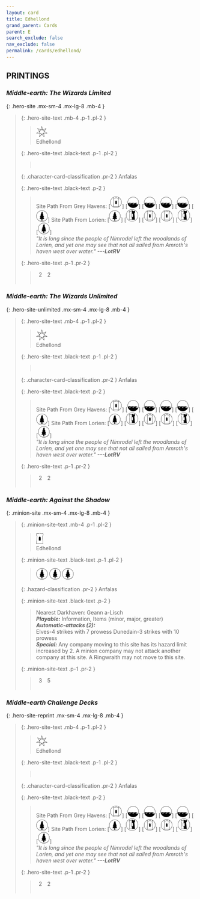 ```yaml
---
layout: card
title: Edhellond
grand_parent: Cards
parent: E
search_exclude: false
nav_exclude: false
permalink: /cards/edhellond/
---
```


## PRINTINGS


### _Middle-earth: The Wizards Limited_

{: .hero-site .mx-sm-4 .mx-lg-8 .mb-4 }
> {: .hero-site-text .mb-4 .p-1 .pl-2 }
> > <div class="card-mp"><img src="/assets/images/free-haven.svg"></div>
> > <div class="character-card-name">Edhellond</div>
>
> {: .hero-site-text .black-text .p-1 .pl-2 }
> > &nbsp;
>
> {: .character-card-classification .pr-2 }
> Anfalas
>
> {: .hero-site-text .black-text .p-2 }
> > Site Path From Grey Havens: \[![](/assets/images/free-domain.svg)] \[![](/assets/images/coastalsea.svg)] \[![](/assets/images/coastalsea.svg)] \[![](/assets/images/coastalsea.svg)] \[![](/assets/images/coastalsea.svg)] \[![](/assets/images/wilderness.svg)] Site Path From Lorien: \[![](/assets/images/wilderness.svg)] \[![](/assets/images/border-land.svg)] \[![](/assets/images/free-domain.svg)] \[![](/assets/images/free-domain.svg)] \[![](/assets/images/border-land.svg)] \[![](/assets/images/wilderness.svg)]  <br>_"It is long since the people of Nimrodel left the woodlands of Lorien, and yet one may see that not all sailed from Amroth's haven west over water."_ ***---&#65279;LotRV*** 
> 
> {: .hero-site-text .p-1 .pr-2 }
> > <div class="hero-site-draw"><span class="hero-you-draw">&ensp;2&ensp;</span><span class="hero-opp-draw">&ensp;2&ensp;</span></div>
> > <div class="card-corruption">&nbsp;</div>

### _Middle-earth: The Wizards Unlimited_

{: .hero-site-unlimited .mx-sm-4 .mx-lg-8 .mb-4 }
> {: .hero-site-text .mb-4 .p-1 .pl-2 }
> > <div class="card-mp"><img src="/assets/images/free-haven.svg"></div>
> > <div class="character-card-name">Edhellond</div>
>
> {: .hero-site-text .black-text .p-1 .pl-2 }
> > &nbsp;
>
> {: .character-card-classification .pr-2 }
> Anfalas
>
> {: .hero-site-text .black-text .p-2 }
> > Site Path From Grey Havens: \[![](/assets/images/free-domain.svg)] \[![](/assets/images/coastalsea.svg)] \[![](/assets/images/coastalsea.svg)] \[![](/assets/images/coastalsea.svg)] \[![](/assets/images/coastalsea.svg)] \[![](/assets/images/wilderness.svg)] Site Path From Lorien: \[![](/assets/images/wilderness.svg)] \[![](/assets/images/border-land.svg)] \[![](/assets/images/free-domain.svg)] \[![](/assets/images/free-domain.svg)] \[![](/assets/images/border-land.svg)] \[![](/assets/images/wilderness.svg)]  <br>_"It is long since the people of Nimrodel left the woodlands of Lorien, and yet one may see that not all sailed from Amroth's haven west over water."_ ***---&#65279;LotRV*** 
> 
> {: .hero-site-text .p-1 .pr-2 }
> > <div class="hero-site-draw"><span class="hero-you-draw">&ensp;2&ensp;</span><span class="hero-opp-draw">&ensp;2&ensp;</span></div>
> > <div class="card-corruption">&nbsp;</div>

### _Middle-earth: Against the Shadow_

{: .minion-site .mx-sm-4 .mx-lg-8 .mb-4 }
> {: .minion-site-text .mb-4 .p-1 .pl-2 }
> > <div class="card-mp"><img src="/assets/images/free-hold.svg"></div>
> > <div class="card-name">Edhellond</div>
>
> {: .minion-site-text .black-text .p-1 .pl-2 }
> > ![](/assets/images/wilderness.svg) ![](/assets/images/wilderness.svg) ![](/assets/images/wilderness.svg)
>
> {: .hazard-classification .pr-2 }
> Anfalas
>
> {: .minion-site-text .black-text .p-2 }
> > Nearest Darkhaven: Geann a-Lisch <br>_**Playable:**_ Information, Items (minor, major, greater) <br>_**Automatic-attacks (2):**_<br>  Elves-4 strikes with 7 prowess Dunedain-3 strikes with 10 prowess <br>_**Special:**_ Any company moving to this site has its hazard limit increased by 2. A minion company may not attack another company at this site. A Ringwraith may not move to this site.  
> 
> {: .minion-site-text .p-1 .pr-2 }
> > <div class="hero-site-draw"><span class="minion-you-draw">&ensp;3&ensp;</span><span class="minion-opp-draw">&ensp;5&ensp;</span></div>
> > <div class="card-corruption">&nbsp;</div>

### _Middle-earth Challenge Decks_

{: .hero-site-reprint .mx-sm-4 .mx-lg-8 .mb-4 }
> {: .hero-site-text .mb-4 .p-1 .pl-2 }
> > <div class="card-mp"><img src="/assets/images/free-haven.svg"></div>
> > <div class="character-card-name">Edhellond</div>
>
> {: .hero-site-text .black-text .p-1 .pl-2 }
> > &nbsp;
>
> {: .character-card-classification .pr-2 }
> Anfalas
>
> {: .hero-site-text .black-text .p-2 }
> > Site Path From Grey Havens: \[![](/assets/images/free-domain.svg)] \[![](/assets/images/coastalsea.svg)] \[![](/assets/images/coastalsea.svg)] \[![](/assets/images/coastalsea.svg)] \[![](/assets/images/coastalsea.svg)] \[![](/assets/images/wilderness.svg)] Site Path From Lorien: \[![](/assets/images/wilderness.svg)] \[![](/assets/images/border-land.svg)] \[![](/assets/images/free-domain.svg)] \[![](/assets/images/free-domain.svg)] \[![](/assets/images/border-land.svg)] \[![](/assets/images/wilderness.svg)]  <br>_"It is long since the people of Nimrodel left the woodlands of Lorien, and yet one may see that not all sailed from Amroth's haven west over water."_ ***---&#65279;LotRV*** 
> 
> {: .hero-site-text .p-1 .pr-2 }
> > <div class="hero-site-draw"><span class="hero-you-draw">&ensp;2&ensp;</span><span class="hero-opp-draw">&ensp;2&ensp;</span></div>
> > <div class="card-corruption">&nbsp;</div>
